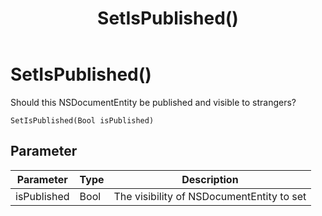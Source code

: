 ﻿---
uid: crmscript_class_nsdocumententity_setispublished
title: SetIsPublished()
description: CRMScript method in the NSDocumentEntity class that sets the IsPublished property 
intellisense: NSDocumentEntity.SetIsPublished
keywords: NSDocumentEntity, IsPublished, SetIsPublished(Bool)
so.topic: reference
---

# SetIsPublished()

Should this NSDocumentEntity be published and visible to strangers?

`SetIsPublished(Bool isPublished)`

## Parameter

| Parameter | Type | Description |
|---|---|---|
| isPublished | Bool | The visibility of NSDocumentEntity to set |
